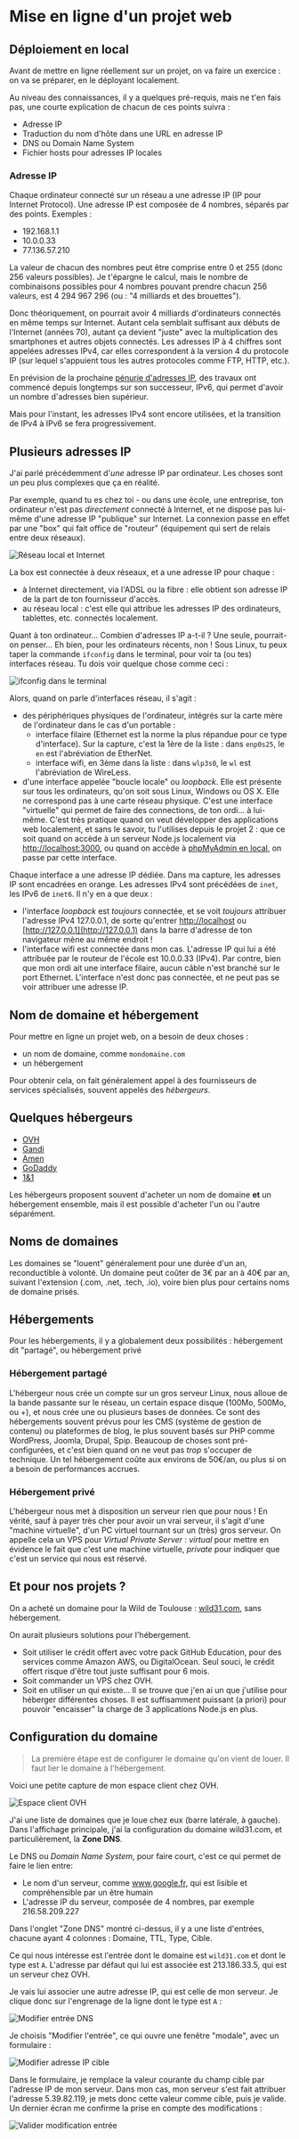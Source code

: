 # Mise en ligne d'un projet web

## Déploiement en local

Avant de mettre en ligne réellement sur un projet, on va faire un exercice : on va se préparer,
en le déployant localement.

Au niveau des connaissances, il y a quelques pré-requis, mais ne t'en fais pas,
une courte explication de chacun de ces points suivra :
* Adresse IP
* Traduction du nom d'hôte dans une URL en adresse IP
* DNS ou Domain Name System
* Fichier hosts pour adresses IP locales

### Adresse IP

Chaque ordinateur connecté sur un réseau a une adresse IP (IP pour Internet Protocol).
Une adresse IP est composée de 4 nombres, séparés par des points. Exemples :
* 192.168.1.1
* 10.0.0.33
* 77.136.57.210

La valeur de chacun des nombres peut être comprise entre 0 et 255 (donc 256 valeurs possibles).
Je t'épargne le calcul, mais le nombre de combinaisons possibles pour 4 nombres pouvant prendre
chacun 256 valeurs, est 4 294 967 296 (ou : "4 milliards et des brouettes").

Donc théoriquement, on pourrait avoir 4 milliards d'ordinateurs connectés en même temps sur Internet.
Autant cela semblait suffisant aux débuts de l'Internet (années 70), autant ça devient "juste"
avec la multiplication des smartphones et autres objets connectés. Les adresses IP à 4 chiffres
sont appelées adresses IPv4, car elles correspondent à la version 4 du protocole IP (sur lequel
s'appuient tous les autres protocoles comme FTP, HTTP, etc.).

En prévision de la prochaine [pénurie d'adresses IP](https://fr.wikipedia.org/wiki/%C3%89puisement_des_adresses_IPv4),
des travaux ont commencé depuis longtemps sur son successeur, IPv6, qui permet d'avoir
un nombre d'adresses bien supérieur.

Mais pour l'instant, les adresses IPv4 sont encore utilisées, et la transition de IPv4 à IPv6 se fera progressivement.

## Plusieurs adresses IP

J'ai parlé précédemment d'*une* adresse IP par ordinateur. Les choses sont un peu plus complexes
que ça en réalité.

Par exemple, quand tu es chez toi - ou dans une école, une entreprise, ton ordinateur n'est pas
*directement* connecté à Internet, et ne dispose pas lui-même d'une adresse IP "publique" sur
Internet. La connexion passe en effet par une "box" qui fait office de "routeur"
(équipement qui sert de relais entre deux réseaux).

![Réseau local et Internet](https://github.com/bhubr/deploy-projects/raw/master/img/reseau-local-et-internet.png)

La box est connectée à deux réseaux, et a une adresse IP pour chaque :
* à Internet directement, via l'ADSL ou la fibre : elle obtient son adresse IP de la part
de ton fournisseur d'accès.
* au réseau local : c'est elle qui attribue les adresses IP des ordinateurs, tablettes, etc.
connectés localement.

Quant à ton ordinateur... Combien d'adresses IP a-t-il ? Une seule, pourrait-on penser...
Eh bien, pour les ordinateurs récents, non ! Sous Linux, tu peux taper la commande `ifconfig` dans
le terminal, pour voir ta (ou tes) interfaces réseau. Tu dois voir quelque chose comme ceci :

![ifconfig dans le terminal](https://github.com/bhubr/deploy-projects/raw/master/img/terminal-ifconfig.png)

Alors, quand on parle d'interfaces réseau, il s'agit :
* des périphériques physiques de l'ordinateur, intégrés sur la carte mère de l'ordinateur
dans le cas d'un portable :
    * interface filaire (Ethernet est la norme la plus répandue pour ce type d'interface). Sur la capture,
    c'est la 1ère de la liste : dans `enp0s25`, le `en` est l'abréviation de EtherNet.
    * interface wifi, en 3ème dans la liste : dans `wlp3s0`, le `wl` est l'abréviation de WireLess.
* d'une interface appelée "boucle locale" ou *loopback*. Elle est présente sur tous les ordinateurs,
qu'on soit sous Linux, Windows ou OS X. Elle ne correspond pas à une carte réseau physique. C'est une interface "virtuelle"
qui permet de faire des connections, de ton ordi... à lui-même. C'est très pratique quand on veut
développer des applications web localement, et sans le savoir, tu l'utilises depuis le projet 2 :
que ce soit quand on accède à un serveur Node.js localement via [http://localhost:3000](http://localhost:3000),
ou quand on accède à [phpMyAdmin en local](http://localhost/phpmyadmin), on passe par cette interface.

Chaque interface a une adresse IP dédiée. Dans ma capture, les adresses IP sont encadrées en orange.
Les adresses IPv4 sont précédées de `inet`, les IPv6 de `inet6`.
Il n'y en a que deux :
* l'interface *loopback* est *toujours* connectée, et se voit *toujours* attribuer l'adresse IPv4
127.0.0.1, de sorte qu'entrer [http://localhost](http://localhost) ou [http://127.0.0.1](http://127.0.0.1)
dans la barre d'adresse de ton navigateur mène au même endroit !
* l'interface wifi est connectée dans mon cas. L'adresse IP qui lui a été attribuée par le routeur de l'école
est 10.0.0.33 (IPv4).
Par contre, bien que mon ordi ait une interface filaire, aucun câble n'est branché sur le port Ethernet.
L'interface n'est donc pas connectée, et ne peut pas se voir attribuer une adresse IP.

## Nom de domaine et hébergement
Pour mettre en ligne un projet web, on a besoin de deux choses :
- un nom de domaine, comme `mondomaine.com`
- un hébergement

Pour obtenir cela, on fait généralement appel à des fournisseurs de services spécialisés,
souvent appelés des *hébergeurs*.

## Quelques hébergeurs

* [OVH](https://www.ovh.com/fr/)
* [Gandi](https://www.gandi.net/fr)
* [Amen](https://www.amen.fr/)
* [GoDaddy](https://fr.godaddy.com/)
* [1&1](https://www.1and1.fr/)

Les hébergeurs proposent souvent d'acheter un nom de domaine **et** un hébergement
ensemble, mais il est possible d'acheter l'un ou l'autre séparément.

## Noms de domaines

Les domaines se "louent" généralement pour une durée d'un an, reconductible à volonté.
Un domaine peut coûter de 3€ par an à 40€ par an, suivant l'extension (.com, .net, .tech, .io),
voire bien plus pour certains noms de domaine prisés.

## Hébergements

Pour les hébergements, il y a globalement deux possibilités : hébergement dit "partagé", ou hébergement privé

### Hébergement partagé

L'hébergeur nous crée un compte sur un gros serveur Linux,
nous alloue de la bande passante sur le réseau, un certain espace disque (100Mo, 500Mo, ou +),
et nous crée une ou plusieurs bases de données. Ce sont des hébergements souvent
prévus pour les CMS (système de gestion de contenu) ou plateformes de blog, le plus souvent
basés sur PHP comme WordPress, Joomla, Drupal, Spip.
Beaucoup de choses sont pré-configurées, et c'est bien quand on ne veut pas *trop*
s'occuper de technique.
Un tel hébergement coûte aux environs de 50€/an, ou plus si on a besoin de performances accrues.

### Hébergement privé

L'hébergeur nous met à disposition un serveur rien que pour nous !
En vérité, sauf à payer très cher pour avoir un vrai serveur, il s'agit d'une "machine virtuelle",
d'un PC virtuel tournant sur un (très) gros serveur. On appelle cela un VPS pour
*Virtual Private Server* : *virtual* pour mettre en évidence le fait que c'est une
machine virtuelle, *private* pour indiquer que c'est un service qui nous est réservé.

## Et pour nos projets ?

On a acheté un domaine pour la Wild de Toulouse : [wild31.com](http://wild31.com), sans hébergement.

On aurait plusieurs solutions pour l'hébergement.

* Soit utiliser le crédit offert avec votre pack GitHub Education, pour des services
comme Amazon AWS, ou DigitalOcean. Seul souci, le crédit offert risque d'être tout juste suffisant pour 6 mois.
* Soit commander un VPS chez OVH.
* Soit en utiliser un qui existe... Il se trouve que j'en ai un que j'utilise pour héberger différentes choses.
Il est suffisamment puissant (a priori) pour pouvoir "encaisser" la charge de 3 applications Node.js en plus.

## Configuration du domaine

> La première étape est de configurer le domaine qu'on vient de louer. Il faut lier
le domaine à l'hébergement.

Voici une petite capture de mon espace client chez OVH.

![Espace client OVH](https://github.com/bhubr/deploy-projects/raw/master/img/espace-client-ovh-zone-dns.png)

J'ai une liste de domaines que je loue chez eux (barre latérale, à gauche). Dans l'affichage principale,
j'ai la configuration du domaine wild31.com, et particulièrement, la **Zone DNS**.

Le DNS ou *Domain Name System*, pour faire court, c'est ce qui permet de faire le lien entre:
* Le nom d'un serveur, comme www.google.fr, qui est lisible et compréhensible par un être humain
* L'adresse IP du serveur, composée de 4 nombres, par exemple 216.58.209.227

Dans l'onglet "Zone DNS" montré ci-dessus, il y a une liste d'entrées, chacune ayant 4 colonnes : Domaine, TTL, Type, Cible.

Ce qui nous intéresse est l'entrée dont le domaine est `wild31.com` et dont le type est `A`.
L'adresse par défaut qui lui est associée est 213.186.33.5, qui est un serveur chez
OVH.

Je vais lui associer une autre adresse IP, qui est celle de mon serveur. Je clique donc sur l'engrenage de la ligne
dont le type est `A` :

![Modifier entrée DNS](https://github.com/bhubr/deploy-projects/raw/master/img/zone-dns-modifier.png)

Je choisis "Modifier l'entrée", ce qui ouvre une fenêtre "modale", avec un formulaire :

![Modifier adresse IP cible](https://github.com/bhubr/deploy-projects/raw/master/img/zone-dns-ip.png)

Dans le formulaire, je remplace la valeur courante du champ cible par l'adresse IP de mon serveur.
Dans mon cas, mon serveur s'est fait attribuer l'adresse 5.39.82.119, je mets donc cette valeur comme cible, puis je valide. Un dernier écran me confirme la prise en compte des modifications :

![Valider modification entrée](https://github.com/bhubr/deploy-projects/raw/master/img/zone-dns-valider.png)
